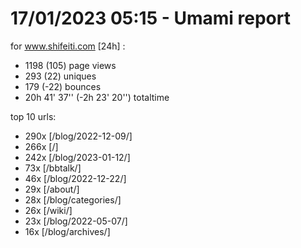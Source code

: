 # 17/01/2023 05:15 - Umami report
for www.shifeiti.com [24h] :

 - 1198 (105) page views
 - 293 (22) uniques
 - 179 (-22) bounces
 - 20h 41' 37'' (-2h 23' 20'') totaltime


top 10 urls:
 - 290x [/blog/2022-12-09/]
 - 266x [/]
 - 242x [/blog/2023-01-12/]
 - 73x [/bbtalk/]
 - 46x [/blog/2022-12-22/]
 - 29x [/about/]
 - 28x [/blog/categories/]
 - 26x [/wiki/]
 - 23x [/blog/2022-05-07/]
 - 16x [/blog/archives/]


